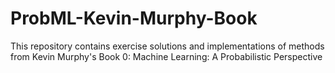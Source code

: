 # ProbML-Kevin-Murphy-Book
This repository contains exercise solutions and implementations of methods from Kevin Murphy's Book 0: Machine Learning: A Probabilistic Perspective
